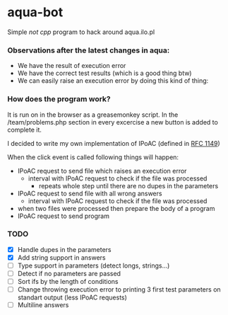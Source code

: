# aqua-bot
Simple *not cpp* program to hack around aqua.ilo.pl

### Observations after the latest changes in aqua:
 - We have the result of execution error
 - We have the correct test results (which is a good thing btw)
 - We can easily raise an execution error by doing this kind of thing:
     
### How does the program work?
It is run on in the browser as a greasemonkey script. In the /team/problems.php
section in every excercise a new button is added to complete it.

I decided to write my own implementation of IPoAC (defined in [RFC 1149](https://tools.ietf.org/html/rfc1149))

When the click event is called following things will happen:
  - IPoAC request to send file which raises an execution error
    - interval with IPoAC request to check if the file was processed
      - repeats whole step until there are no dupes in the parameters
  - IPoAC request to send file with all wrong answers
    - interval with IPoAC request to check if the file was processed
  - when two files were processed then prepare the body of a program
  - IPoAC request to send program
  
### TODO

  - [x] Handle dupes in the parameters
  - [x] Add string support in answers
  - [ ] Type support in parameters (detect longs, strings...)
  - [ ] Detect if no parameters are passed
  - [ ] Sort ifs by the length of conditions
  - [ ] Change throwing execution error to printing 3 first test parameters on standart output (less IPoAC requests)
  - [ ] Multiline answers
